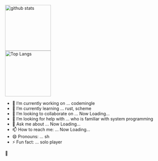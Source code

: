 <p align="left">
	<div><img alt="github stats" width="150px" src="https://github-readme-stats.vercel.app/api?username=sugiura-hiromichi&count_private=true&show_icons=ture" /></div>
	<div><img alt="Top Langs" width="150px" src="https://github-readme-stats.vercel.app/api/top-langs/?username=sugiura-hiromichi&layout=compact&show_icons=true&langs_count=12&count_private=true" /></div>
</p>

- 🔭 I’m currently working on ... codemingle
- 🌱 I’m currently learning ... rust, scheme
- 👯 I’m looking to collaborate on ... Now Loading...
- 🤔 I’m looking for help with ... who is familiar with system programming
- 💬 Ask me about ... Now Loading...
- 📫 How to reach me: ... Now Loading...
- 😄 Pronouns: ... sh
- ⚡ Fun fact: ... solo player

:melting_face:
